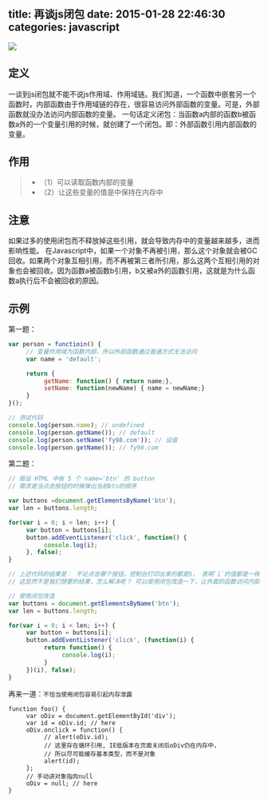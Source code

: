 title: 再谈js闭包
date: 2015-01-28 22:46:30
categories: javascript
---

![](http://images.cnitblog.com/blog/282019/201502/082243438445578)

## 定义
一谈到js闭包就不能不说js作用域、作用域链。我们知道，一个函数中嵌套另一个函数时，内部函数由于作用域链的存在，很容易访问外部函数的变量。可是，外部函数就没办法访问内部函数的变量。
一句话定义闭包：当函数a内部的函数b被函数a外的一个变量引用的时候，就创建了一个闭包。即：外部函数引用内部函数的变量。

## 作用
> * （1）可以读取函数内部的变量
> * （2）让这些变量的值是中保持在内存中

## 注意
如果过多的使用闭包而不释放掉这些引用，就会导致内存中的变量越来越多，进而影响性能。
在Javascript中，如果一个对象不再被引用，那么这个对象就会被GC回收。如果两个对象互相引用，而不再被第三者所引用，那么这两个互相引用的对象也会被回收。因为函数a被函数b引用，b又被a外的函数引用，这就是为什么函数a执行后不会被回收的原因。

## 示例

第一题：

```javascript
var person = functioin() {
     // 变量作用域为函数内部，所以外部函数通过普通方式无法访问
     var name = 'default';

     return {
          getName: function() { return name;},
          setName: function(newName) { name = newName;}
     }
}();

// 测试代码
console.log(person.name); // undefined
console.log(person.getName()); // default
console.log(person.setName('fy98.com')); // 设值
console.log(person.getName()); // fy98.com
```

第二题：

```javascript
// 假设 HTML 中有 5 个 name='btn' 的 button
// 需求是当点击按钮的时候弹出当前btn的顺序

var buttons =document.getElementsByName('btn');
var len = buttons.length;

for(var i = 0; i < len; i++) {
     var button = buttons[i];
     button.addEventListener('click', function() {
          console.log(i); 
     }, false);
}

// 上述代码的结果是： 不论点击哪个按钮，控制台打印出来的都是5， 表明`i`的值都是一样的
// 这显然不是我们想要的结果，怎么解决呢？ 可以使用闭包改造一下，让外面的函数访问内部函数的变量

// 使用闭包改造
var buttons = document.getElementsByName('btn');
var len = buttons.length;

for(var i = 0; i < len; i++) {
     var button = buttons[i];
     button.addEventListener('click', (function(i) {
          return function() {
               console.log(i); 
          }
     })(i), false);
}

```


再来一道：`不恰当使用闭包容易引起内存泄露`

```javascirpt
function foo() {
     var oDiv = document.getElementById('div');
     var id = oDiv.id; // here
     oDiv.onclick = function() {
          // alert(oDiv.id); 
          // 这里存在循环引用, IE低版本在页面关闭后oDiv仍在内存中，
          // 所以尽可能缓存基本类型，而不是对象
          alert(id);
     };
     // 手动讲对象指向null
     oDiv = null; // here
}
```


